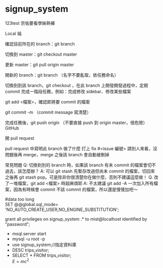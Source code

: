 # signup_system
123test
宗佑要看學姊熱褲



Local 端

確認目前所在的 branch：git branch

切換到 master：git checkout master

更新 master：git pull origin master

開新的 branch：git branch <branch-name>（名字不要亂取，依任務命名）

切換到到該 branch，git checkout <branch-name>，在此 branch 上開發開發過程中，定期 commit
完成一階段任務，例如：完成修改 sidebar、修改某些檔案

git add <檔案>，確認即將要 commit 的檔案

git commit -m <commit message>（commit message 寫清楚）
  
完成任務後，git push origin <branch-name>（不要直接 push 到 origin master，很危險）
GitHub

開 pull request

pull request 中寫明此 branch 做了什麼
打上 fix #<issue 編號>
請別人來看，沒問題後再 merge，merge 之後該 branch 會自動被刪掉

常見問題
Q: 切換到別的 branch 時，如果該 branch 有未 commit 的檔案會切不過去，該怎麼辦？
A: 可以 git stash 先暫存改過但尚未 commit 的檔案，切回來之後再 git stash pop。可是除非你很清楚你在做什麼，否則不建議這麼做！
Q. 改了一堆檔案，git add <檔案> 時超麻煩耶
A: 不太建議 git add -A 一次加入所有檔案，因為有時候會 commit 不該 commit 的檔案，所以還是慢慢加吧～



#data too long  
SET @@global.sql_mode= 'NO_AUTO_CREATE_USER,NO_ENGINE_SUBSTITUTION';  
  
grant all privileges on signup_system .* to mist@localhost identified by "password";

- msql.server start  
- mysql -u root -p  
- use signup_system;//指定資料庫  
- DESC trips_visitor;  
- SELECT * FROM trips_visitor;  
$E = mc^2$

